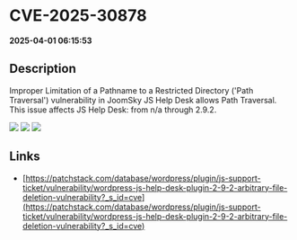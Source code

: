 # CVE-2025-30878

**2025-04-01 06:15:53**

## Description
Improper Limitation of a Pathname to a Restricted Directory ('Path Traversal') vulnerability in JoomSky JS Help Desk allows Path Traversal. This issue affects JS Help Desk: from n/a through 2.9.2.

![](https://img.shields.io/static/v1?label=Score&message=8.6&color=red)
![](https://img.shields.io/static/v1?label=Severity&message=HIGH&color=red)
![](https://img.shields.io/static/v1?label=CWE&message=Traversal&color=green)

## Links
- [https://patchstack.com/database/wordpress/plugin/js-support-ticket/vulnerability/wordpress-js-help-desk-plugin-2-9-2-arbitrary-file-deletion-vulnerability?_s_id=cve](https://patchstack.com/database/wordpress/plugin/js-support-ticket/vulnerability/wordpress-js-help-desk-plugin-2-9-2-arbitrary-file-deletion-vulnerability?_s_id=cve)
